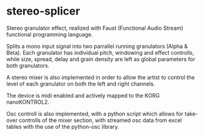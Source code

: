 # stereo-splicer
Stereo granulator effect, realized with Faust (Functional Audio Stream) functional programming language.

Splits a mono input signal into two parrallel running granulators (Alpha & Beta). Each granulator has individual pitch, windowing and effect controlls, while size, spread, delay and grain density are left as global parameters for both granulators. 

A stereo mixer is also implemented in order to allow the artist to control the level of each granulator on both the left and right channels.

The device is midi enabled and actively mapped to the KORG nanoKONTROL2.

Osc controll is also implemented, with a python script which allows for take-over controlls of the mixer section, with streamed osc data from excel tables with the use of the python-osc library.
